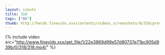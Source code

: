 ```yaml
--- 
layout: sieutv
title: 318
tags: ["0k"]
thumb: http://hwcdn.finevids.xxx/contents/videos_screenshots/0/318/preview.mp4.jpg
---
```

{% include video src="http://www.finevids.xxx/get_file/1/22e3869d99e57d80737e71bc905d939b/0/318/318.mp4/" %} 
